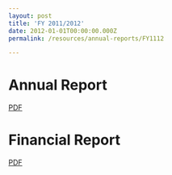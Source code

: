 ```yaml
---
layout: post
title: 'FY 2011/2012'
date: 2012-01-01T00:00:00.000Z
permalink: /resources/annual-reports/FY1112

---
```



# **Annual Report**
[PDF](/files/resources/annual-reports/Sentosa_AR_1112.pdf)


# **Financial Report**
[PDF](/files/resources/annual-reports/Sentosa_AR_1112_Financial_Report.pdf)